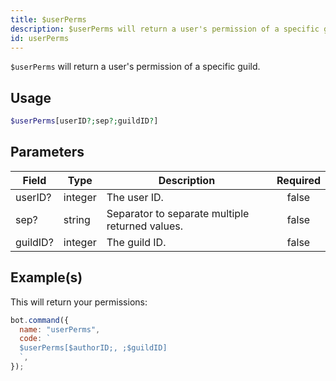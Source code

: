 ```yaml
---
title: $userPerms
description: $userPerms will return a user's permission of a specific guild.
id: userPerms
---
```


`$userPerms` will return a user's permission of a specific guild.

## Usage

```php
$userPerms[userID?;sep?;guildID?]
```

## Parameters

| Field    | Type    | Description                                     | Required |
| -------- | ------- | ----------------------------------------------- | :------: |
| userID?  | integer | The user ID.                                    |  false   |
| sep?     | string  | Separator to separate multiple returned values. |  false   |
| guildID? | integer | The guild ID.                                   |  false   |

## Example(s)

This will return your permissions:

```javascript
bot.command({
  name: "userPerms",
  code: `
  $userPerms[$authorID;, ;$guildID]
  `,
});
```

